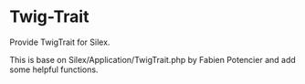 # Twig-Trait

Provide TwigTrait for Silex.

This is base on Silex/Application/TwigTrait.php by Fabien Potencier and add some helpful functions.
